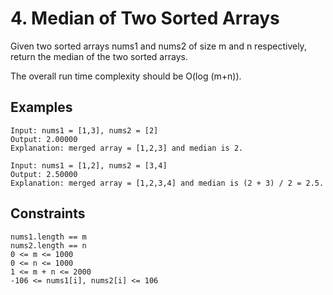 # 4. Median of Two Sorted Arrays

Given two sorted arrays nums1 and nums2 of size m and n respectively, return the median of the two sorted arrays.

The overall run time complexity should be O(log (m+n)).

 

## Examples
    Input: nums1 = [1,3], nums2 = [2]
    Output: 2.00000
    Explanation: merged array = [1,2,3] and median is 2.

    Input: nums1 = [1,2], nums2 = [3,4]
    Output: 2.50000
    Explanation: merged array = [1,2,3,4] and median is (2 + 3) / 2 = 2.5.
 

## Constraints
`nums1.length == m`\
`nums2.length == n`\
`0 <= m <= 1000`\
`0 <= n <= 1000`\
`1 <= m + n <= 2000`\
`-106 <= nums1[i], nums2[i] <= 106`